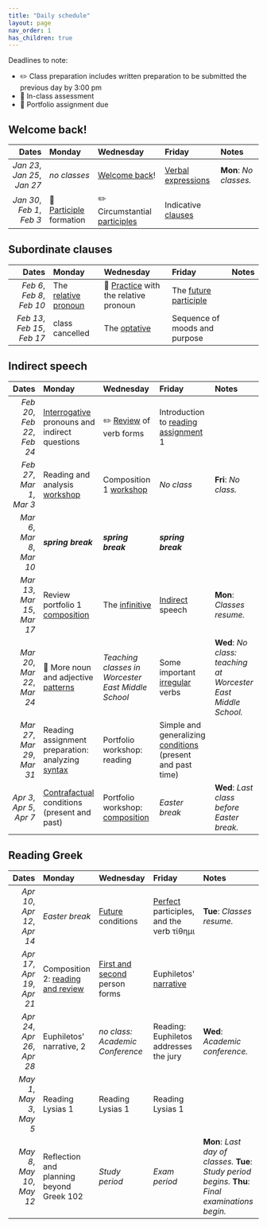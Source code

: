 ```yaml
---
title: "Daily schedule"
layout: page
nav_order: 1
has_children: true
---
```



Deadlines to note:


- ✏️ Class preparation includes written preparation to be submitted the previous day by 3:00 pm
- 🔬 In-class assessment
- 📜  Portfolio assignment due





## Welcome back!

| Dates | Monday | Wednesday | Friday | Notes |
| ---: | :--- | :--- | :--- | :--- |
| *Jan 23*, *Jan 25*, *Jan 27* | *no classes* | [Welcome back](../assignments/welcome/)! | [Verbal expressions](../assignments/verbalexpressions/) | **Mon**: *No classes.* |
| *Jan 30*, *Feb 1*, *Feb 3* | 🔬 [Participle](../assignments/participles/) formation | ✏️ Circumstantial [participles](../assignments/circumstantial/) | Indicative [clauses](../assignments/clauses1/) |  |

## Subordinate clauses

| Dates | Monday | Wednesday | Friday | Notes |
| ---: | :--- | :--- | :--- | :--- |
| *Feb 6*, *Feb 8*, *Feb 10* | The [relative pronoun](../assignments/relative/) | 🔬  [Practice](../assignments/relpractice/) with the relative pronoun | The [future participle](../assignments/futureparticiple/) |  |
| *Feb 13*, *Feb 15*, *Feb 17* | class cancelled | The [optative](../assignments/optative/) | Sequence of moods and purpose |  |

## Indirect speech

| Dates | Monday | Wednesday | Friday | Notes |
| ---: | :--- | :--- | :--- | :--- |
| *Feb 20*, *Feb 22*, *Feb 24* | [Interrogative](../assignments/interrogative/) pronouns and indirect questions | ✏️ [Review](../assignments/verbreview/) of verb forms | Introduction to [reading assignment](../assignments/grammar1/) 1 |  |
| *Feb 27*, *Mar 1*, *Mar 3* | Reading and analysis [workshop](../assignments/reading1/) | Composition 1 [workshop](../assignments/composition1/) | *No class* | **Fri**: *No class.* |
| *Mar 6*, *Mar 8*, *Mar 10* | ***spring break*** | ***spring break*** | ***spring break*** |  |
| *Mar 13*, *Mar 15*, *Mar 17* | Review portfolio 1 [composition](../assignments/composition1/) | The [infinitive](../assignments/infinitive/) | [Indirect](../assignments/indirect-speech/) speech | **Mon**: *Classes resume.* |
| *Mar 20*, *Mar 22*, *Mar 24* | 🔬 More noun and adjective [patterns](../assignments/more-3rd-declension/) | *Teaching classes in Worcester East Middle School* | Some important [irregular](../assignments/some-irregular-verbs/) verbs | **Wed**: *No class: teaching at Worcester East Middle School.* |
| *Mar 27*, *Mar 29*, *Mar 31* | Reading assignment preparation: analyzing [syntax](../assignments/syntax-analysis/) | Portfolio workshop: reading | Simple and generalizing [conditions](../assignments/conditions1/) (present and past time) |  |
| *Apr 3*, *Apr 5*, *Apr 7* | [Contrafactual](../assignments/contrafactual/) conditions (present and past) | Portfolio workshop:  [composition](../assignments/composition2) | *Easter break* | **Wed**: *Last class before Easter break.* |

## Reading Greek

| Dates | Monday | Wednesday | Friday | Notes |
| ---: | :--- | :--- | :--- | :--- |
| *Apr 10*, *Apr 12*, *Apr 14* | *Easter break* | [Future](../assignments/futureconditions/) conditions | [Perfect](../assignments/perfect/) participles, and the verb τίθημι | **Tue**: *Classes resume.* |
| *Apr 17*, *Apr 19*, *Apr 21* | Composition 2: [reading and review](../assignments/reading+review/) | [First and second](../assignments/first-second/) person forms | Euphiletos' [narrative](../assignments/narratio/) |  |
| *Apr 24*, *Apr 26*, *Apr 28* | Euphiletos' narrative, 2 | *no class: Academic Conference* | Reading: Euphiletos addresses the jury | **Wed**: *Academic conference.* |
| *May 1*, *May 3*, *May 5* | Reading Lysias 1 | Reading Lysias 1 | Reading Lysias 1 |  |
| *May 8*, *May 10*, *May 12* | Reflection and planning beyond Greek 102 | *Study period* | *Exam period* | **Mon**: *Last day of classes.* **Tue**: *Study period begins.* **Thu**: *Final examinations begin.* |